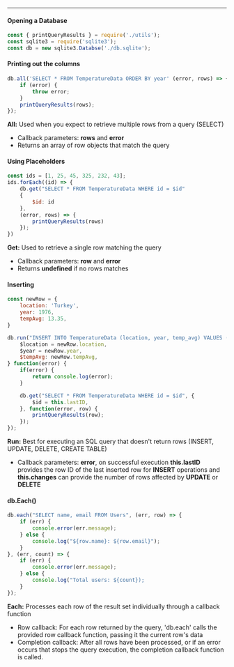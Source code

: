 ***
#### Opening a Database
```js
const { printQueryResults } = require('./utils');
const sqlite3 = require('sqlite3');
const db = new sqlite3.Databse('./db.sqlite');
```

#### Printing out the columns
```js
db.all('SELECT * FROM TemperatureData ORDER BY year' (error, rows) => {
	if (error) {
		throw error;
	}
	printQueryResults(rows);
});
```
**All:** Used when you expect to retrieve multiple rows from a query (SELECT)
* Callback parameters: **rows** and **error** 
* Returns an array of row objects that match the query
#### Using Placeholders
```js
const ids = [1, 25, 45, 325, 232, 43];
ids.forEach((id) => {
	db.get("SELECT * FROM TemperatureData WHERE id = $id"
	{
		$id: id
	},
	(error, rows) => {
		printQueryResults(rows)
	});
})
```
**Get:** Used to retrieve a single row matching the query
* Callback parameters: **row** and **error**
* Returns **undefined** if no rows matches
#### Inserting
```js
const newRow = {
	location: 'Turkey',
	year: 1976,
	tempAvg: 13.35,
}

db.run("INSERT INTO TemperatureData (location, year, temp_avg) VALUES ($location, $year, $tempAvg)", {
	$location = newRow.location,
	$year = newRow.year,
	$tempAvg: newRow.tempAvg,
} function(error) {
	if(error) {
		return console.log(error);
	}

	db.get("SELECT * FROM TemperatureData WHERE id = $id", {
		$id = this.lastID,
	}, function(error, row) {
		printQueryResults(row);
	});
});
```
**Run:** Best for executing an SQL query that doesn't return rows (INSERT, UPDATE, DELETE, CREATE TABLE)
* Callback parameters: **error**, on successful execution **this.lastID** provides the row ID of the last inserted row for **INSERT** operations and **this.changes** can provide the number of rows affected by **UPDATE** or **DELETE**

#### db.Each()
```js
db.each("SELECT name, email FROM Users", (err, row) => {
	if (err) {
		console.error(err.message);
	} else {
		console.log("${row.name}: ${row.email}");
	}
}, (err, count) => {
	if (err) {
		console.error(err.message);
	} else {
		console.log("Total users: ${count});
	}
});
```
**Each:** Processes each row of the result set individually through a callback function
* Row callback: For each row returned by the query, 'db.each' calls the provided row callback function, passing it the current row's data
* Completion callback: After all rows have been processed, or if an error occurs that stops the query execution, the completion callback function is called. 
